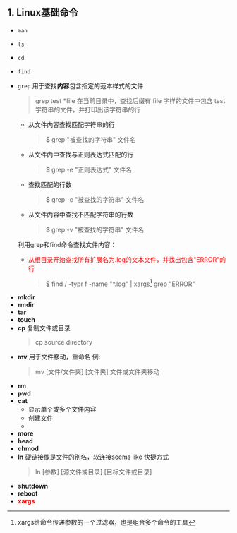 ## 1. Linux基础命令

- `man`
- `ls`
- `cd`
- `find`
- `grep`
  用于查找**内容**包含指定的范本样式的文件

  > grep test *file  在当前目录中，查找后缀有 file 字样的文件中包含 test 字符串的文件，并打印出该字符串的行

  - 从文件内容查找匹配字符串的行
    > $ grep "被查找的字符串" 文件名
  - 从文件内中查找与正则表达式匹配的行
    > $ grep -e "正则表达式" 文件名
  - 查找匹配的行数
    > $ grep -c "被查找的字符串" 文件名
  - 从文件内容中查找不匹配字符串的行数
    > $ grep -v "被查找的字符串" 文件名

  利用grep和find命令查找文件内容：
  - <font color = "red">从根目录开始查找所有扩展名为.log的文本文件，并找出包含"ERROR"的行</font>
    > $ find / -typr f -name "*.log" | xargs[^xargs] grep "ERROR"

[^xargs]:xargs给命令传递参数的一个过滤器，也是组合多个命令的工具 

- **mkdir**
- **rmdir**
- **tar**
- **touch**
- **cp**
  复制文件或目录
  > cp source directory
- **mv**
  用于文件移动，重命名
  例:
  > mv [文件/文件夹] [文件夹] 文件或文件夹移动
- **rm**
- **pwd**
- **cat**
  - 显示单个或多个文件内容
  - 创建文件
  - 
- **more**
- **head**
- **chmod**
- **ln**
  硬链接像是文件的别名，软连接seems like 快捷方式
  > ln [参数] [源文件或目录] [目标文件或目录]
- **shutdown**
- **reboot**
- **<font color = "red">xargs</font>**  
